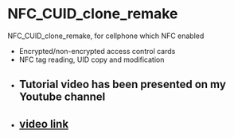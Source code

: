 # NFC_CUID_clone_remake
NFC_CUID_clone_remake, for cellphone which NFC enabled
- Encrypted/non-encrypted access control cards
- NFC tag reading, UID copy and modification
- ## **Tutorial video has been presented on my Youtube channel** 
- ## [video link](https://youtu.be/RpGY4ZbhKJQ)
